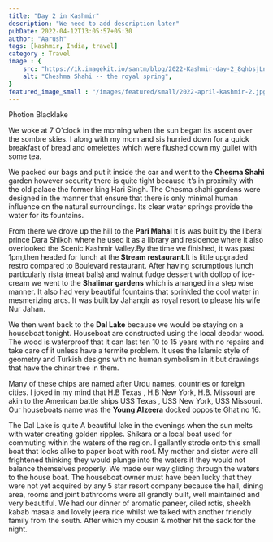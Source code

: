 ```yaml
---
title: "Day 2 in Kashmir"
description: "We need to add description later"
pubDate: 2022-04-12T13:05:57+05:30
author: "Aarush"
tags: [kashmir, India, travel]
category : Travel
image : {
    src: "https://ik.imagekit.io/santm/blog/2022-Kashmir-day-2_8qhbsjLny.webp",
    alt: "Cheshma Shahi -- the royal spring",
}
featured_image_small : "/images/featured/small/2022-april-kashmir-2.jpg"
---
```

Photion Blacklake


We woke at 7 O'clock in the morning when the sun began its ascent over the sombre skies. I along with my mom and sis hurried down for a quick breakfast of bread and omelettes which were flushed down my gullet with some tea. 

We packed our bags and put it inside the car and went to the **Chesma Shahi** garden however security there is quite tight because it’s in proximity with the old palace the former king Hari Singh. The Chesma shahi gardens were designed in the manner that ensure that there is only minimal human influence on the natural surroundings. Its clear water springs provide the water for its fountains. 

From there we drove up the hill to the **Pari Mahal** it is was built by the liberal prince Dara Shikoh where he used it as a library and residence where it also overlooked the Scenic Kashmir Valley.By the time we finished, it was past 1pm,then headed for lunch at the **Stream restaurant**.It is little upgraded restro compared to Boulevard restaurant.  After having scrumptious lunch particularly rista (meat balls) and walnut fudge dessert with dollop of ice-cream we went to the **Shalimar gardens** which is arranged in  a step wise manner. It also had very beautiful fountains that sprinkled the cool water in mesmerizing arcs. It was built by Jahangir as royal resort to please his wife Nur Jahan. 

We then went  back to the **Dal Lake** because we would be staying on a houseboat  tonight. Houseboat are constructed using the local deodar wood. The wood is waterproof that it can last ten 10 to 15 years with no repairs and take care of it unless have a termite problem. It uses the Islamic style of geometry and Turkish designs with no human symbolism in it but drawings that have the chinar tree in them. 

Many of these chips are named after Urdu names, countries or foreign cities. I joked in my mind that H.B Texas , H.B New York, H.B. Missouri are akin to the American battle ships  USS Texas , USS New York, USS Missouri. Our houseboats name was the **Young Alzeera** docked opposite Ghat no 16. 

The Dal Lake is quite A beautiful lake in the evenings when the sun melts with water creating golden ripples. Shikara or a local boat used for commuting within the waters of the region. I gallantly strode onto this small boat that looks alike to paper boat with roof. My mother and sister were all frightened thinking they would plunge into the waters if they would not balance themselves properly. We made our way gliding through the waters to the house boat. The houseboat owner must have been lucky that they were not  yet acquired by any 5 star resort company because the hall, dining area, rooms and joint bathrooms were all grandly built, well maintained and very beautiful. We had our dinner of aromatic paneer, oiled rotis, sheekh kabab masala and lovely jeera rice whilst we talked with another friendly family from the south. After which my cousin & mother hit the sack for the night.


